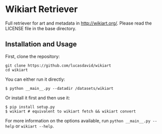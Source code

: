 # Wikiart Retriever

Full retriever for art and metadata in http://wikiart.org/.
Please read the LICENSE file in the base directory.

## Installation and Usage

First, clone the repository:
```shell
git clone https://github.com/lucasdavid/wikiart
cd wikiart
```

You can either run it directly:
```shell
$ python __main__.py --datadir /datasets/wikiart
```
Or install it first and then use it:
```shell
$ pip install setup.py
$ wikiart # equivalent to wikiart fetch && wikiart convert
```

For more information on the options available, run
`python __main__.py --help` or `wikiart --help`.
